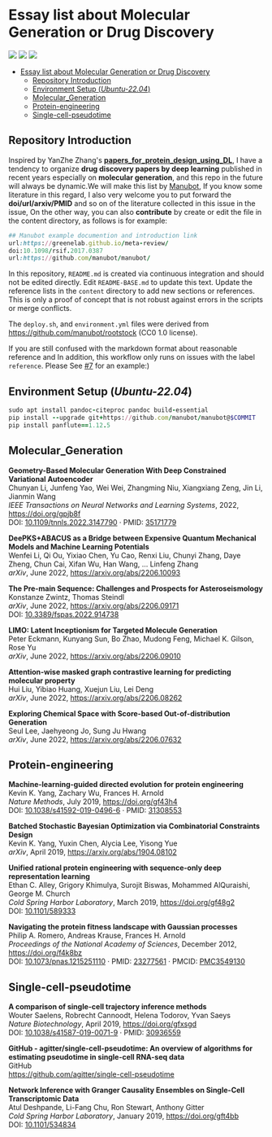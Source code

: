 # Essay list about Molecular Generation or Drug Discovery 
![](https://img.shields.io/badge/Essay-DLforMolecular-informational?style=flat&logo=<LOGO_NAME>&logoColor=white&color=2bbc8a)
![](https://img.shields.io/badge/List-DrugDiscovery-informational?style=flat&logo=<LOGO_NAME>&logoColor=white&color=2bbc8a)
![](https://img.shields.io/badge/paper-collection-informational?style=flat&logo=<LOGO_NAME>&logoColor=white&color=2bbc8a)

- [Essay list about Molecular Generation or Drug Discovery](#essay-list-about-molecular-generation-or-drug-discovery)
  - [Repository Introduction](#repository-introduction)
  - [Environment Setup (_Ubuntu-22.04_)](#environment-setup-ubuntu-2204)
  - [Molecular_Generation](#molecular_generation)
  - [Protein-engineering](#protein-engineering)
  - [Single-cell-pseudotime](#single-cell-pseudotime)

## Repository Introduction 
Inspired by YanZhe Zhang's [__papers_for_protein_design_using_DL__](https://github.com/Peldom/papers_for_protein_design_using_DL), I have a tendency to organize __drug discovery papers by deep learning__ published in recent years especially on __molecular generation__, and this repo in the future will always be dynamic.We will make this list by [Manubot](http://manubot.org), If you know some literature in this regard, I also very welcome you to put forward the __doi/url/arxiv/PMID__ and so on of the literature collected in this issue in the issue, On the other way, you can also __contribute__ by create or edit the file in the content directory, as follows is for example: 
```ruby
## Manubot example documention and introduction link
url:https://greenelab.github.io/meta-review/ 
doi:10.1098/rsif.2017.0387 
url:https://github.com/manubot/manubot/ 
``` 
In this repository, `README.md` is created via continuous integration and should not be edited directly.
Edit `README-BASE.md` to update this text.
Update the reference lists in the `content` directory to add new sections or references.
This is only a proof of concept that is not robust against errors in the scripts or merge conflicts.

The `deploy.sh`, and `environment.yml` files were derived from <https://github.com/manubot/rootstock> (CC0 1.0 license).

If you are still confused with the markdown format about reasonable reference and In addition, this workflow only runs on issues with the label `reference`.
Please See [#7](https://github.com/agitter/manubot-awesome-list/issues/7) for an example:) 

## Environment Setup (_Ubuntu-22.04_)
```ruby
sudo apt install pandoc-citeproc pandoc build-essential
pip install --upgrade git+https://github.com/manubot/manubot@$COMMIT 
pip install panflute==1.12.5
```

## Molecular_Generation
**Geometry-Based Molecular Generation With Deep Constrained Variational Autoencoder**   
Chunyan Li, Junfeng Yao, Wei Wei, Zhangming Niu, Xiangxiang Zeng, Jin Li, Jianmin Wang  
*IEEE Transactions on Neural Networks and Learning Systems*, 2022, <https://doi.org/gpjb8f>   
DOI: [10.1109/tnnls.2022.3147790](https://doi.org/10.1109/tnnls.2022.3147790) · PMID: [35171779](https://www.ncbi.nlm.nih.gov/pubmed/35171779)

**DeePKS+ABACUS as a Bridge between Expensive Quantum Mechanical Models and Machine Learning Potentials**   
Wenfei Li, Qi Ou, Yixiao Chen, Yu Cao, Renxi Liu, Chunyi Zhang, Daye Zheng, Chun Cai, Xifan Wu, Han Wang, … Linfeng Zhang  
*arXiv*, June 2022, <https://arxiv.org/abs/2206.10093>

**The Pre-main Sequence: Challenges and Prospects for Asteroseismology**   
Konstanze Zwintz, Thomas Steindl  
*arXiv*, June 2022, <https://arxiv.org/abs/2206.09171>   
DOI: [10.3389/fspas.2022.914738](https://doi.org/10.3389/fspas.2022.914738)

**LIMO: Latent Inceptionism for Targeted Molecule Generation**   
Peter Eckmann, Kunyang Sun, Bo Zhao, Mudong Feng, Michael K. Gilson, Rose Yu  
*arXiv*, June 2022, <https://arxiv.org/abs/2206.09010>

**Attention-wise masked graph contrastive learning for predicting molecular property**   
Hui Liu, Yibiao Huang, Xuejun Liu, Lei Deng  
*arXiv*, June 2022, <https://arxiv.org/abs/2206.08262>

**Exploring Chemical Space with Score-based Out-of-distribution Generation**   
Seul Lee, Jaehyeong Jo, Sung Ju Hwang  
*arXiv*, June 2022, <https://arxiv.org/abs/2206.07632>

## Protein-engineering
**Machine-learning-guided directed evolution for protein engineering**   
Kevin K. Yang, Zachary Wu, Frances H. Arnold  
*Nature Methods*, July 2019, <https://doi.org/gf43h4>   
DOI: [10.1038/s41592-019-0496-6](https://doi.org/10.1038/s41592-019-0496-6) · PMID: [31308553](https://www.ncbi.nlm.nih.gov/pubmed/31308553)

**Batched Stochastic Bayesian Optimization via Combinatorial Constraints Design**   
Kevin K. Yang, Yuxin Chen, Alycia Lee, Yisong Yue  
*arXiv*, April 2019, <https://arxiv.org/abs/1904.08102>

**Unified rational protein engineering with sequence-only deep representation learning**   
Ethan C. Alley, Grigory Khimulya, Surojit Biswas, Mohammed AlQuraishi, George M. Church  
*Cold Spring Harbor Laboratory*, March 2019, <https://doi.org/gf48g2>   
DOI: [10.1101/589333](https://doi.org/10.1101/589333)

**Navigating the protein fitness landscape with Gaussian processes**   
Philip A. Romero, Andreas Krause, Frances H. Arnold  
*Proceedings of the National Academy of Sciences*, December 2012, <https://doi.org/f4k8bz>   
DOI: [10.1073/pnas.1215251110](https://doi.org/10.1073/pnas.1215251110) · PMID: [23277561](https://www.ncbi.nlm.nih.gov/pubmed/23277561) · PMCID: [PMC3549130](https://www.ncbi.nlm.nih.gov/pmc/articles/PMC3549130)


## Single-cell-pseudotime
**A comparison of single-cell trajectory inference methods**   
Wouter Saelens, Robrecht Cannoodt, Helena Todorov, Yvan Saeys  
*Nature Biotechnology*, April 2019, <https://doi.org/gfxsgd>   
DOI: [10.1038/s41587-019-0071-9](https://doi.org/10.1038/s41587-019-0071-9) · PMID: [30936559](https://www.ncbi.nlm.nih.gov/pubmed/30936559)

**GitHub - agitter/single-cell-pseudotime: An overview of algorithms for estimating pseudotime in single-cell RNA-seq data**   
GitHub  
<https://github.com/agitter/single-cell-pseudotime>

**Network Inference with Granger Causality Ensembles on Single-Cell Transcriptomic Data**   
Atul Deshpande, Li-Fang Chu, Ron Stewart, Anthony Gitter  
*Cold Spring Harbor Laboratory*, January 2019, <https://doi.org/gft4bb>   
DOI: [10.1101/534834](https://doi.org/10.1101/534834)
